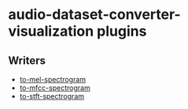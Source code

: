 # audio-dataset-converter-visualization plugins
## Writers
* [to-mel-spectrogram](to-mel-spectrogram.md)
* [to-mfcc-spectrogram](to-mfcc-spectrogram.md)
* [to-stft-spectrogram](to-stft-spectrogram.md)
